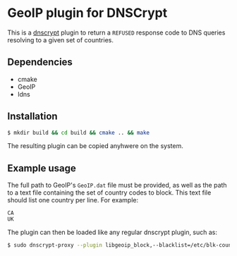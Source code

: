 GeoIP plugin for DNSCrypt
=========================

This is a [dnscrypt](http://dnscrypt.org) plugin to return a `REFUSED`
response code to DNS queries resolving to a given set of countries.

Dependencies
------------

- cmake
- GeoIP
- ldns

Installation
------------

```bash
$ mkdir build && cd build && cmake .. && make
```

The resulting plugin can be copied anyhwere on the system.

Example usage
-------------

The full path to GeoIP's `GeoIP.dat` file must be provided, as well as
the path to a text file containing the set of country codes to block.
This text file should list one country per line. For example:

    CA
    UK

The plugin can then be loaded like any regular dnscrypt plugin, such as:

```bash
$ sudo dnscrypt-proxy --plugin libgeoip_block,--blacklist=/etc/blk-countries,--geoipdb=/etc/GeoIP.dat
```
